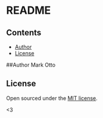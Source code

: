 # README

## Contents

- [Author](#author)
- [License](#license)

##Author
Mark Otto

## License

Open sourced under the [MIT license](LICENSE.md).

<3

